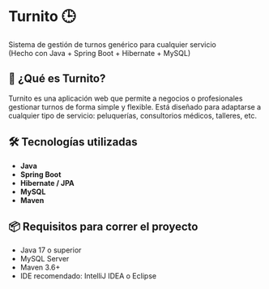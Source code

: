 # Turnito 🕒
Sistema de gestión de turnos genérico para cualquier servicio  
(Hecho con Java + Spring Boot + Hibernate + MySQL)

## 🚀 ¿Qué es Turnito?
Turnito es una aplicación web que permite a negocios o profesionales gestionar turnos de forma simple y flexible. Está diseñado para adaptarse a cualquier tipo de servicio: peluquerías, consultorios médicos, talleres, etc.

## 🛠️ Tecnologías utilizadas
- **Java**
- **Spring Boot**
- **Hibernate / JPA**
- **MySQL**
- **Maven**

## 📦 Requisitos para correr el proyecto
- Java 17 o superior
- MySQL Server
- Maven 3.6+
- IDE recomendado: IntelliJ IDEA o Eclipse

